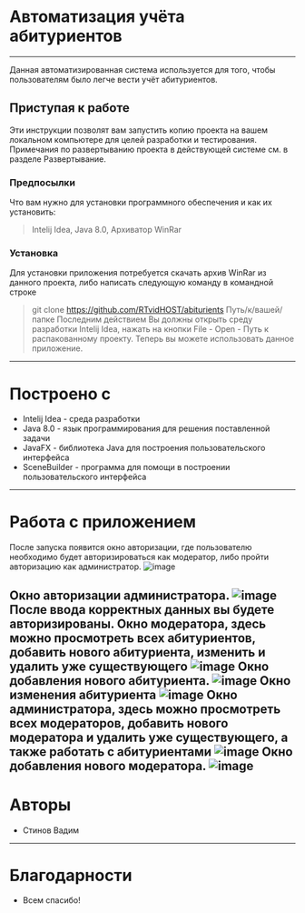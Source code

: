 # Автоматизация учёта абитуриентов
----
Данная автоматизированная система используется для того, чтобы пользователям было легче вести учёт абитуриентов. 
## Приступая к работе
Эти инструкции позволят вам запустить копию проекта на вашем локальном компьютере для целей разработки и тестирования.
Примечания по развертыванию проекта в действующей системе см. в разделе Развертывание.
### Предпосылки
Что вам нужно для установки программного обеспечения и как их установить:
> Intelij Idea, Java 8.0, Архиватор WinRar
### Установка
Для установки приложения потребуется скачать архив WinRar из данного проекта, либо написать следующую команду в командной строке
> git clone https://github.com/RTvidHOST/abiturients Путь/к/вашей/папке
Последним действием Вы должны открыть среду разработки Intelij Idea, нажать на кнопки
> File - Open - Путь к распакованному проекту. Теперь вы можете использовать данное приложение.
----
# Построено с
- Intelij Idea - среда разработки
- Java 8.0 - язык программирования для решения поставленной задачи
- JavaFX - библиотека Java для построения пользовательского интерфейса
- SceneBuilder - программа для помощи в построении пользовательского интерфейса
----
# Работа с приложением
После запуска появится окно авторизации, где пользователю необходимо будет авторизироваться как модератор, либо пройти авторизацию как администратор.
![image](https://user-images.githubusercontent.com/77573582/223185725-fdbf8391-9382-4391-adef-5a07cdb47cb1.png)

Окно авторизации администратора.
![image](https://user-images.githubusercontent.com/77573582/223186208-ec63e09c-51d0-43bf-b4ee-b6472cff6a2b.png)
После ввода корректных данных вы будете авторизированы.
Окно модератора, здесь можно просмотреть всех абитуриентов, добавить нового абитуриента, изменить и удалить уже существующего
![image](https://user-images.githubusercontent.com/77573582/223186718-485780ba-ea93-4fd6-a66a-8aff5047ef10.png)
Окно добавления нового абитуриента.
![image](https://user-images.githubusercontent.com/77573582/223187673-14dc955c-1633-41b7-8c12-1ec50af3a5a8.png)
Окно изменения абитуриента
![image](https://user-images.githubusercontent.com/77573582/223187950-96c3503d-5b55-4ac9-9f21-c2ce89b1b777.png)
Окно администратора, здесь можно просмотреть всех модераторов, добавить нового модератора и удалить уже существующего, а также работать с абитуриентами 
![image](https://user-images.githubusercontent.com/77573582/223188366-ef1fa908-d8ef-41c7-bc18-d17738bf6823.png)
Окно добавления нового модератора.
![image](https://user-images.githubusercontent.com/77573582/223188787-f6290632-3277-43bd-a307-d738228b81cd.png)
----
# Авторы
- Стинов Вадим

----
# Благодарности
- Всем спасибо!
